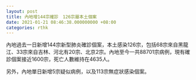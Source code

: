 ```yaml
---
layout: post
title: 內地增144宗確診　126宗屬本土個案
date: 2021-01-21 08:46:38.000000000 +08:00
categories: rthk
---
```


內地過去一日新增144宗新型肺炎確診個案，本土感染126宗，包括68宗來自黑龍江、33宗來自吉林、河北有20宗、北京2宗。內地至今一共88701宗病例，現有確診個案接近1600宗，死亡人數維持在4635人。

另外，內地單日新增5宗疑似病例，以及113宗無症狀感染個案。
